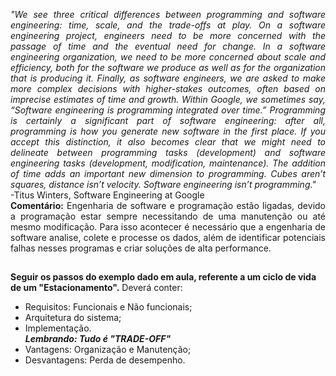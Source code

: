<i><p align=justify>"We see three critical differences between programming and software engineering: time, scale, and the trade-offs at play. On a software engineering project, engineers need to be more concerned with the passage of time and the eventual need for change. In a software engineering organization, we need to be more concerned about scale and efficiency, both for the software we produce as well as for the organization that is producing it. Finally, as software engineers, we are asked to make more complex decisions with higher-stakes outcomes, often based on imprecise estimates of time and growth. Within Google, we sometimes say, “Software engineering is programming integrated over time.” Programming is certainly a significant part of software engineering: after all, programming is how you generate new software in the first place. If you accept this distinction, it also becomes clear that we might need to delineate between programming tasks (development) and software engineering tasks (development, modification, maintenance). The addition of time adds an important new dimension to programming. Cubes aren’t squares, distance isn’t velocity. Software engineering isn’t programming."</i><br>
-Titus Winters, Software Engineering at Google<br>
<b>Comentário:</b> Engenharia de software e programação estão ligadas, devido a programação estar sempre necessitando de uma manutenção ou até mesmo modificação.
Para isso acontecer é necessário que a engenharia de software analise, colete e processe os dados, além de identificar potenciais falhas nesses programas e criar soluções de alta performance.

##

<b> Seguir os passos do exemplo dado em aula, referente a um ciclo de vida de um "Estacionamento".</b>
Deverá conter: 
- Requisitos: Funcionais e Não funcionais;
- Arquitetura do sistema;
- Implementação.<br>
<i><b>Lembrando: Tudo é "TRADE-OFF"</b></i>
- Vantagens: Organização e Manutenção;
- Desvantagens: Perda de desempenho.
</p>
